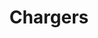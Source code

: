 ---
title: Chargers
crosslinks:
- nfl
- sandiegochargers
- oaklandraiders
- sandiego
- NFL_Draft
- padres
- DenverBroncos
- raiders
- EvilLeagueOfEvil
- Padres
- StLouisRams
- seahawks
- minnesotavikings
- Madden
- LosAngelesRams
- redditrequest
- panthers
- prisons
---
